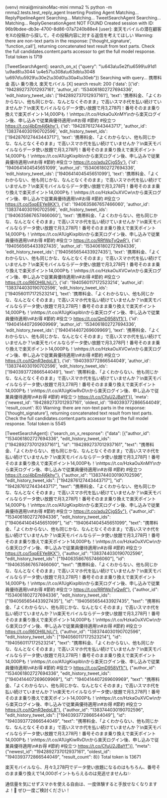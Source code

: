 (venv) mirai@mirainoMac-mini rmma2 % python -m rmma2.tests.test_reply_agent
Inserting Posting Agent
Matching... ReplyPipelineAgent
Searching...
Matching... TweetSearchAgent
Searching...
Matching... ReplyGenerationAgent
NOT FOUND
Created session with ID: 96b9bdee-db3e-4700-8d86-07a7240b88e4
[user]:  楽天モバイルの潜在顧客をXの投稿から探して，その投稿内容に対する返信を考えてほしい
Warning: there are non-text parts in the response: ['thought_signature', 'function_call'], returning concatenated text result from text parts. Check the full candidates.content.parts accessor to get the full model response.
Total token is  1719

[TweetSearchAgent]: search_on_x( {"query": "\u643a\u5e2f\u6599\u91d1 \u9ad8\u3044 \u4e57\u308a\u63db\u3048 \u697d\u5929\u30e2\u30d0\u30a4\u30eb"})
Searching with query... 携帯料金 高い 乗り換え 楽天モバイル
[X] search result:  200 {'data': [{'id': '1942892737012937161', 'author_id': '1534061802727694336', 'edit_history_tweet_ids': ['1942892737012937161'], 'text': '携帯料金、「よくわからない、他も同じかな、なんとなくそのまま」で高いスマホ代を払い続けていませんか？\n楽天モバイルならデータ使い放題で月3,278円！番号そのまま乗り換えで楽天ポイント14,000Pも！\nhttps://t.co/HzkaOuXnMY\nから楽天ログイン後、申し込みで従業員優待適用\n#お得 #節約 #役立つ https://t.co/4bEm4j6khy'}, {'id': '1942876127443443717', 'author_id': '1383744030190702596', 'edit_history_tweet_ids': ['1942876127443443717'], 'text': '携帯料金、「よくわからない、他も同じかな、なんとなくそのまま」で高いスマホ代を払い続けていませんか？\n楽天モバイルならデータ使い放題で月3,278円！番号そのまま乗り換えで楽天ポイント14,000Pも！\nhttps://t.co/A1UgKixplb\nから楽天ログイン後、申し込みで従業員優待適用\n#お得 #節約 #役立つ https://t.co/adu2CjgS5v'}, {'id': '1940641404545651099', 'author_id': '1534061802727694336', 'edit_history_tweet_ids': ['1940641404545651099'], 'text': '携帯料金、「よくわからない、他も同じかな、なんとなくそのまま」で高いスマホ代を払い続けていませんか？\n楽天モバイルならデータ使い放題で月3,278円！番号そのまま乗り換えで楽天ポイント14,000Pも！\nhttps://t.co/HzkaOuXVCw\nから楽天ログイン後、申し込みで従業員優待適用\n#お得 #節約 #役立つ https://t.co/5xpEEYe8KX'}, {'id': '1940635867657466060', 'author_id': '1383744030190702596', 'edit_history_tweet_ids': ['1940635867657466060'], 'text': '携帯料金、「よくわからない、他も同じかな、なんとなくそのまま」で高いスマホ代を払い続けていませんか？\n楽天モバイルならデータ使い放題で月3,278円！番号そのまま乗り換えで楽天ポイント14,000Pも！\nhttps://t.co/A1UgKixplb\nから楽天ログイン後、申し込みで従業員優待適用\n#お得 #節約 #役立つ https://t.co/RRfWpTyQwR'}, {'id': '1940565654433927435', 'author_id': '1534061802727694336', 'edit_history_tweet_ids': ['1940565654433927435'], 'text': '携帯料金、「よくわからない、他も同じかな、なんとなくそのまま」で高いスマホ代を払い続けていませんか？\n楽天モバイルならデータ使い放題で月3,278円！番号そのまま乗り換えで楽天ポイント14,000Pも！\nhttps://t.co/HzkaOuXVCw\nから楽天ログイン後、申し込みで従業員優待適用\n#お得 #節約 #役立つ https://t.co/R6OH6LhjLj'}, {'id': '1940560117172523214', 'author_id': '1383744030190702596', 'edit_history_tweet_ids': ['1940560117172523214'], 'text': '携帯料金、「よくわからない、他も同じかな、なんとなくそのまま」で高いスマホ代を払い続けていませんか？\n楽天モバイルならデータ使い放題で月3,278円！番号そのまま乗り換えで楽天ポイント14,000Pも！\nhttps://t.co/A1UgKixplb\nから楽天ログイン後、申し込みで従業員優待適用\n#お得 #節約 #役立つ https://t.co/QmD958Vf1i'}, {'id': '1940414407269609969', 'author_id': '1534061802727694336', 'edit_history_tweet_ids': ['1940414407269609969'], 'text': '携帯料金、「よくわからない、他も同じかな、なんとなくそのまま」で高いスマホ代を払い続けていませんか？\n楽天モバイルならデータ使い放題で月3,278円！番号そのまま乗り換えで楽天ポイント14,000Pも！\nhttps://t.co/HzkaOuXVCw\nから楽天ログイン後、申し込みで従業員優待適用\n#お得 #節約 #役立つ https://t.co/tQmR3edoL8'}, {'id': '1940393772866544049', 'author_id': '1383744030190702596', 'edit_history_tweet_ids': ['1940393772866544049'], 'text': '携帯料金、「よくわからない、他も同じかな、なんとなくそのまま」で高いスマホ代を払い続けていませんか？\n楽天モバイルならデータ使い放題で月3,278円！番号そのまま乗り換えで楽天ポイント14,000Pも！\nhttps://t.co/A1UgKiwRvD\nから楽天ログイン後、申し込みで従業員優待適用\n#お得 #節約 #役立つ https://t.co/CfuU2JBaYf'}], 'meta': {'newest_id': '1942892737012937161', 'oldest_id': '1940393772866544049', 'result_count': 8}}
Warning: there are non-text parts in the response: ['thought_signature'], returning concatenated text result from text parts. Check the full candidates.content.parts accessor to get the full model response.
Total token is  5545

[TweetSearchAgent]: {"search_on_x_response": {"data": [{"author_id": "1534061802727694336", "edit_history_tweet_ids": ["1942892737012937161"], "id": "1942892737012937161", "text": "携帯料金、「よくわからない、他も同じかな、なんとなくそのまま」で高いスマホ代を払い続けていませんか？\n楽天モバイルならデータ使い放題で月3,278円！番号そのまま乗り換えで楽天ポイント14,000Pも！\nhttps://t.co/HzkaOuXnMY\nから楽天ログイン後、申し込みで従業員優待適用\n#お得 #節約 #役立つ https://t.co/4bEm4j6khy"}, {"author_id": "1383744030190702596", "edit_history_tweet_ids": ["1942876127443443717"], "id": "1942876127443443717", "text": "携帯料金、「よくわからない、他も同じかな、なんとなくそのまま」で高いスマホ代を払い続けていませんか？\n楽天モバイルならデータ使い放題で月3,278円！番号そのまま乗り換えで楽天ポイント14,000Pも！\nhttps://t.co/A1UgKixplb\nから楽天ログイン後、申し込みで従業員優待適用\n#お得 #節約 #役立つ https://t.co/adu2CjgS5v"}, {"author_id": "1534061802727694336", "edit_history_tweet_ids": ["1940641404545651099"], "id": "1940641404545651099", "text": "携帯料金、「よくわからない、他も同じかな、なんとなくそのまま」で高いスマホ代を払い続けていませんか？\n楽天モバイルならデータ使い放題で月3,278円！番号そのまま乗り換えで楽天ポイント14,000Pも！\nhttps://t.co/HzkaOuXVCw\nから楽天ログイン後、申し込みで従業員優待適用\n#お得 #節約 #役立つ https://t.co/5xpEEYe8KX"}, {"author_id": "1383744030190702596", "edit_history_tweet_ids": ["1940635867657466060"], "id": "1940635867657466060", "text": "携帯料金、「よくわからない、他も同じかな、なんとなくそのまま」で高いスマホ代を払い続けていませんか？\n楽天モバイルならデータ使い放題で月3,278円！番号そのまま乗り換えで楽天ポイント14,000Pも！\nhttps://t.co/A1UgKixplb\nから楽天ログイン後、申し込みで従業員優待適用\n#お得 #節約 #役立つ https://t.co/RRfWpTyQwR"}, {"author_id": "1534061802727694336", "edit_history_tweet_ids": ["1940565654433927435"], "id": "1940565654433927435", "text": "携帯料金、「よくわからない、他も同じかな、なんとなくそのまま」で高いスマホ代を払い続けていませんか？\n楽天モバイルならデータ使い放題で月3,278円！番号そのまま乗り換えで楽天ポイント14,000Pも！\nhttps://t.co/HzkaOuXVCw\nから楽天ログイン後、申し込みで従業員優待適用\n#お得 #節約 #役立つ https://t.co/R6OH6LhjLj"}, {"author_id": "1383744030190702596", "edit_history_tweet_ids": ["1940560117172523214"], "id": "1940560117172523214", "text": "携帯料金、「よくわからない、他も同じかな、なんとなくそのまま」で高いスマホ代を払い続けていませんか？\n楽天モバイルならデータ使い放題で月3,278円！番号そのまま乗り換えで楽天ポイント14,000Pも！\nhttps://t.co/A1UgKixplb\nから楽天ログイン後、申し込みで従業員優待適用\n#お得 #節約 #役立つ https://t.co/QmD958Vf1i"}, {"author_id": "1534061802727694336", "edit_history_tweet_ids": ["1940414407269609969"], "id": "1940414407269609969", "text": "携帯料金、「よくわからない、他も同じかな、なんとなくそのまま」で高いスマホ代を払い続けていませんか？\n楽天モバイルならデータ使い放題で月3,278円！番号そのまま乗り換えで楽天ポイント14,000Pも！\nhttps://t.co/HzkaOuXVCw\nから楽天ログイン後、申し込みで従業員優待適用\n#お得 #節約 #役立つ https://t.co/tQmR3edoL8"}, {"author_id": "1383744030190702596", "edit_history_tweet_ids": ["1940393772866544049"], "id": "1940393772866544049", "text": "携帯料金、「よくわからない、他も同じかな、なんとなくそのまま」で高いスマホ代を払い続けていませんか？\n楽天モバイルならデータ使い放題で月3,278円！番号そのまま乗り換えで楽天ポイント14,000Pも！\nhttps://t.co/A1UgKiwRvD\nから楽天ログイン後、申し込みで従業員優待適用\n#お得 #節約 #役立つ https://t.co/CfuU2JBaYf"}], "meta": {"newest_id": "1942892737012937161", "oldest_id": "1940393772866544049", "result_count": 8}}
Total token is  13671

[ReplyGenerationAgent]: 携帯料金、「なんとなくそのまま」で高いスマホ代を払い続けている方、本当に多いですよね！

楽天モバイルなら、月々3,278円でデータ使い放題になるのはもちろん、番号そのまま乗り換えで14,000ポイントもらえるのは見逃せませんね✨

通信量を気にせずスマホを使える自由は、一度体験すると手放せなくなりますよ！🙌 ぜひ一度ご検討ください！